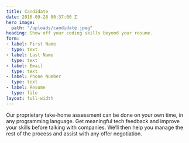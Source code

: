 ```yaml
---
title: Candidate
date: 2016-09-28 00:37:00 Z
hero image:
  path: "/uploads/candidate.jpeg"
heading: Show off your coding skills beyond your resume.
form:
- label: First Name
  type: text
- label: Last Name
  type: text
- label: Email
  type: text
- label: Phone Number
  type: text
- label: Resume
  type: file
layout: full-width
---
```


Our proprietary take-home assessment can be done on your own time, in any programming language. Get meaningful tech feedback and improve your skills before talking with companies. We’ll then help you manage the rest of the process and assist with any offer negotiation.
